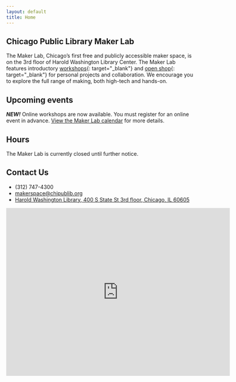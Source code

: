 ```yaml
---
layout: default
title: Home
---
```


## Chicago Public Library Maker Lab

The Maker Lab, Chicago’s first free and publicly accessible maker space, is on the 3rd floor of Harold Washington Library Center. The Maker Lab features introductory [workshops](http://chipublib.bibliocommons.com/events#/events/search/fq=program:&#40;53f20a07e04c1e3b1c00d3e4&#41;){: target="_blank"} and [open shop](https://chipublib.bibliocommons.com/events/search/q=%22Open%20Shop%22&amp;fq=program:&#40;53f20a07e04c1e3b1c00d3e4&#41;){: target="_blank"} for personal projects and collaboration. We encourage you to explore the full range of making, both high-tech and hands-on.

## Upcoming events

***NEW\!*** Online workshops are now available. You must register for an online event in advance. [View the Maker Lab calendar](https://chipublib.bibliocommons.com/events/search/fq=program:&#40;53f20a07e04c1e3b1c00d3e4&#41;) for more details.

## Hours

The Maker Lab is currently closed until further notice.

## Contact Us

* (312) 747-4300
* [makerspace@chipublib.org](mailto:makerspace@chipublib.org)
* [Harold Washington Library, 400 S State St 3rd floor, Chicago, IL 60605](https://www.google.com/maps/place/Maker+Lab/@41.8762718,-87.6284723,19.22z/data=!4m5!3m4!1s0x880e2d2424036683:0x85347e60c55165c!8m2!3d41.8762378!4d-87.6281586)

<iframe src="https://www.google.com/maps/embed?pb=!1m18!1m12!1m3!1d635.4442524156807!2d-87.62847231371407!3d41.87627176290428!2m3!1f0!2f0!3f0!3m2!1i1024!2i768!4f13.1!3m3!1m2!1s0x880e2d2424036683%3A0x85347e60c55165c!2sMaker%20Lab!5e0!3m2!1sen!2sus!4v1594350984981!5m2!1sen!2sus" style="border:0;" allowfullscreen="" aria-hidden="false" tabindex="0" width="600" height="450" frameborder="0"></iframe>